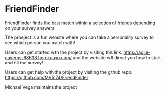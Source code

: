 # FriendFinder

FriendFinder finds the best match within a selection of friends depending on your survey answers!

The proeject is a fun website where you can take a personality survey to see which person you match with!

Users can get started with the project by visiting this link: https://agile-caverns-68638.herokuapp.com/ and the website will direct you how to start and fill the survey!

Users can get help with the project by visiting the github repo: https://github.com/MV5174/FriendFinder

Michael Vega maintains the project